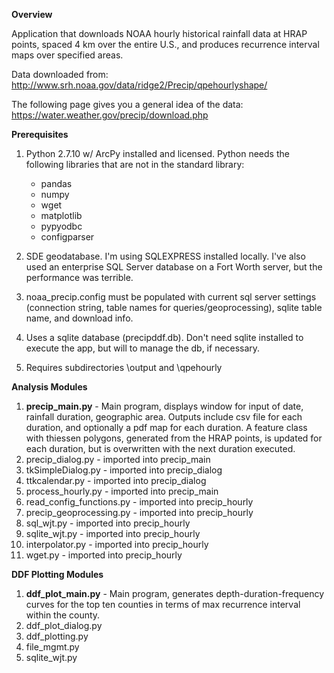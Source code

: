 

<b>Overview</b>

Application that downloads NOAA hourly historical rainfall data at HRAP points, spaced 4 km over the entire U.S., and produces recurrence interval maps over specified areas.

Data downloaded from: http://www.srh.noaa.gov/data/ridge2/Precip/qpehourlyshape/

The following page gives you a general idea of the data: https://water.weather.gov/precip/download.php

<b>Prerequisites</b>

1. Python 2.7.10 w/ ArcPy installed and licensed. Python needs the following libraries that are not in the standard library:
   * pandas
   * numpy
   * wget
   * matplotlib
   * pypyodbc
   * configparser

2. SDE geodatabase. I'm using SQLEXPRESS installed locally. I've also used an enterprise SQL Server database on a Fort Worth server, but the performance was terrible.

3. noaa_precip.config must be populated with current sql server settings (connection string, table names for queries/geoprocessing), sqlite table name, and download info.

4. Uses a sqlite database (precipddf.db). Don't need sqlite installed to execute the app, but will to manage the db, if necessary.

5. Requires subdirectories \output and \qpehourly

<b>Analysis Modules</b>

1.  <b>precip_main.py</b> - Main program, displays window for input of date, rainfall duration, geographic area. Outputs include csv file for each duration, and optionally a pdf map for each duration. A feature class with thiessen polygons, generated from the HRAP points, is updated for each duration, but is overwritten with the next duration executed. 
2.  precip_dialog.py - imported into precip_main
3.  tkSimpleDialog.py - imported into precip_dialog
4.  ttkcalendar.py - imported into precip_dialog
5.  process_hourly.py - imported into precip_main
6.  read_config_functions.py - imported into precip_hourly
7.  precip_geoprocessing.py - imported into precip_hourly
8.  sql_wjt.py - imported into precip_hourly
9.  sqlite_wjt.py - imported into precip_hourly
10. interpolator.py - imported into precip_hourly
11. wget.py - imported into precip_hourly
         
<b>DDF Plotting Modules</b>
   
1. <b>ddf_plot_main.py</b> - Main program, generates depth-duration-frequency curves for the top ten counties in terms of max recurrence interval within the county.
2. ddf_plot_dialog.py
3. ddf_plotting.py
4. file_mgmt.py
5. sqlite_wjt.py
